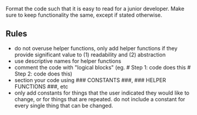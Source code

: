 Format the code such that it is easy to read for a junior developer. Make sure to keep functionality the same, except if stated otherwise.

## Rules
- do not overuse helper functions, only add helper functions if they provide significant value to (1) readability and (2) abstraction
- use descriptive names for helper functions
- comment the code with "logical blocks" (eg. # Step 1: code does this # Step 2: code does this)
- section your code using ### CONSTANTS ###, ### HELPER FUNCTIONS ###, etc
- only add constants for things that the user indicated they would like to change, or for things that are repeated. do not include a constant for every single thing that can be changed. 
